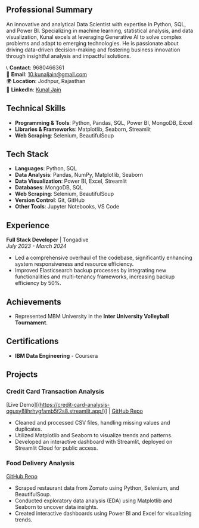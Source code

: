## Professional Summary
An innovative and analytical Data Scientist with expertise in Python, SQL, and Power BI. Specializing in machine learning, statistical analysis, and data visualization, Kunal excels at leveraging Generative AI to solve complex problems and adapt to emerging technologies. He is passionate about driving data-driven decision-making and fostering business innovation through insightful analysis and impactful solutions.

📞 **Contact**: 9680466361  
📧 **Email**: 10.kunaljain@gmail.com  
🌍 **Location**: Jodhpur, Rajasthan  
🔗 **LinkedIn**: [Kunal Jain](https://www.linkedin.com/in/kunal-jain-27b4b0209)  

## Technical Skills
- **Programming & Tools**: Python, Pandas, SQL, Power BI, MongoDB, Excel  
- **Libraries & Frameworks**: Matplotlib, Seaborn, Streamlit  
- **Web Scraping**: Selenium, BeautifulSoup  

## Tech Stack
- **Languages**: Python, SQL  
- **Data Analysis**: Pandas, NumPy, Matplotlib, Seaborn  
- **Data Visualization**: Power BI, Excel, Streamlit  
- **Databases**: MongoDB, SQL  
- **Web Scraping**: Selenium, BeautifulSoup  
- **Version Control**: Git, GitHub  
- **Other Tools**: Jupyter Notebooks, VS Code  

## Experience
**Full Stack Developer** | Tongadive  
*July 2023 - March 2024*

- Led a comprehensive overhaul of the codebase, significantly enhancing system responsiveness and resource efficiency.
- Improved Elasticsearch backup processes by integrating new functionalities and multi-tenancy frameworks, increasing backup efficiency by 50%.

## Achievements
- Represented MBM University in the **Inter University Volleyball Tournament**.

## Certifications
- **IBM Data Engineering** - Coursera

## Projects

### Credit Card Transaction Analysis  
[Live Demo][(https://credit-card-analysis-qgusy8lihrhygfamb5f2s8.streamlit.app/)] | [GitHub Repo](https://github.com/10kunalJain/Credit-Card-Analysis)

- Cleaned and processed CSV files, handling missing values and duplicates.
- Utilized Matplotlib and Seaborn to visualize trends and patterns.
- Developed an interactive dashboard with Streamlit, deployed on Streamlit Cloud for public access.

### Food Delivery Analysis  
[GitHub Repo](https://github.com/10kunalJain/Food-Delivery-Analysis)

- Scraped restaurant data from Zomato using Python, Selenium, and BeautifulSoup.
- Conducted exploratory data analysis (EDA) using Matplotlib and Seaborn to uncover data insights.
- Created interactive dashboards using Power BI and Excel for visualizing trends.
